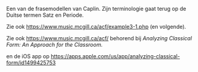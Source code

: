 Een van de frasemodellen van Caplin. Zijn terminologie gaat terug op de Duitse termen Satz en Periode.

Zie ook https://www.music.mcgill.ca/acf/example3-1.php (en volgende).

Zie ook https://www.music.mcgill.ca/acf/  behorend bij *Analyzing Classical Form: An Approach for the Classroom.*

en de iOS app op https://apps.apple.com/us/app/analyzing-classical-form/id1499425753
